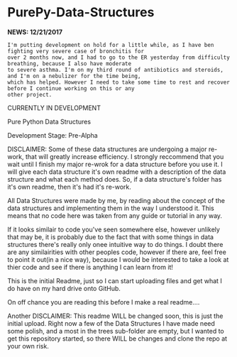 # PurePy-Data-Structures

**NEWS: 12/21/2017**

    I'm putting development on hold for a little while, as I have ben fighting very severe case of bronchitis for
    over 2 months now, and I had to go to the ER yesterday from difficulty breathing, because I also have moderate
    to severe asthma. I'm on my third round of antibiotics and steroids, and I'm on a nebulizer for the time being,
    which has helped. However I need to take some time to rest and recover before I continue working on this or any
    other project.


CURRENTLY IN DEVELOPMENT

Pure Python Data Structures

Development Stage: Pre-Alpha

DISCLAIMER: Some of these data structures are undergoing a major re-work, that will greatly increase efficiency. I strongly reccommend that you wait until I finish my major re-wrok for a data structure before you use it. I will give each data structure it's own readme with a description of the data structure and what each method does. So, if a data structure's folder has it's own readme, then it's had it's re-work.


All Data Structures were made by me, by reading about the concept of the data structures and implementing them in the way I understood it. 
This means that no code here was taken from any guide or tutorial in any way. 

If it looks similair to code you've seen somewhere else, however unlikely that may be, it is probably due to the fact that with some 
things in data structures there's really only onee intuitive way to do things. I doubt there are any similairities with other peoples 
code, however if there are, feel free to point it out(in a nice way), because I would be interested to take a look at thier code and see 
if there is anything I can learn from it!

This is the initial Readme, just so I can start uploading files and get what I do have on my hard drive onto GitHub.

On off chance you are reading this before I make a real readme....

Another DISCLAIMER: 
    This readme WILL be changed soon, this is just the initial upload.
    Right now a few of the Data Structures I have made need some polish, and a most in the trees sub-folder are empty, but I wanted to get 
    this repository started, so there WILL be changes and clone the repo at your own risk.
